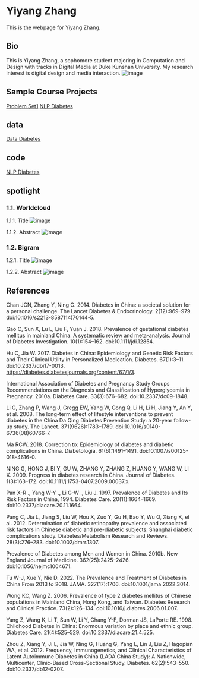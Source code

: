 # Yiyang Zhang
This is the webpage for Yiyang Zhang.
## Bio
This is Yiyang Zhang, a sophomore student majoring in Computation and Design with tracks in Digital Media at Duke Kunshan University. My research interest is digital design and media interaction.
![image](https://github.com/Rising-Stars-by-Sunshine/stats201-PS1-Yiyang/blob/main/Yiyang.png)

## Sample Course Projects

[Problem Set1](https://github.com/Rising-Stars-by-Sunshine/stats201-PS1-Yiyang/blob/main/code/Yiyang_Zhang_Problem_Set_1_Demo_Ethereum_Blockchain_API.ipynb)
[NLP Diabetes](https://github.com/Rising-Stars-by-Sunshine/stats201-PS1-Yiyang/blob/main/code/NLP_Diabetes.ipynb)

## data
[Data Diabetes](https://github.com/Rising-Stars-by-Sunshine/stats201-PS1-Yiyang/blob/main/data/diabetes1.csv)

## code
[NLP Diabetes](https://github.com/Rising-Stars-by-Sunshine/stats201-PS1-Yiyang/blob/main/code/NLP_Diabetes.ipynb)

## spotlight

### 1.1. Worldcloud

1.1.1. Title
![image](https://github.com/Rising-Stars-by-Sunshine/stats201-PS1-Yiyang/blob/main/spotlight/title.png)

1.1.2. Abstract
![image](https://github.com/Rising-Stars-by-Sunshine/stats201-PS1-Yiyang/blob/main/spotlight/abstract.png)

### 1.2. Bigram

1.2.1. Title
![image](https://github.com/Rising-Stars-by-Sunshine/stats201-PS1-Yiyang/blob/main/spotlight/title%20bigram.png)

1.2.2. Abstract
![image](https://github.com/Rising-Stars-by-Sunshine/stats201-PS1-Yiyang/blob/main/spotlight/abstract%20bigram.png)

## References 

Chan JCN, Zhang Y, Ning G. 2014. Diabetes in China: a societal solution for a personal challenge. The Lancet Diabetes & Endocrinology. 2(12):969–979. doi:10.1016/s2213-8587(14)70144-5.

Gao C, Sun X, Lu L, Liu F, Yuan J. 2018. Prevalence of gestational diabetes mellitus in mainland China: A systematic review and meta-analysis. Journal of Diabetes Investigation. 10(1):154–162. doi:10.1111/jdi.12854.

Hu C, Jia W. 2017. Diabetes in China: Epidemiology and Genetic Risk Factors and Their Clinical Utility in Personalized Medication. Diabetes. 67(1):3–11. doi:10.2337/dbi17-0013. https://diabetes.diabetesjournals.org/content/67/1/3.

International Association of Diabetes and Pregnancy Study Groups Recommendations on the Diagnosis and Classification of Hyperglycemia in Pregnancy. 2010a. Diabetes Care. 33(3):676–682. doi:10.2337/dc09-1848.

Li G, Zhang P, Wang J, Gregg EW, Yang W, Gong Q, Li H, Li H, Jiang Y, An Y, et al. 2008. The long-term effect of lifestyle interventions to prevent diabetes in the China Da Qing Diabetes Prevention Study: a 20-year follow-up study. The Lancet. 371(9626):1783–1789. doi:10.1016/s0140-6736(08)60766-7.

Ma RCW. 2018. Correction to: Epidemiology of diabetes and diabetic complications in China. Diabetologia. 61(6):1491–1491. doi:10.1007/s00125-018-4616-0.

NING G, HONG J, BI Y, GU W, ZHANG Y, ZHANG Z, HUANG Y, WANG W, LI X. 2009. Progress in diabetes research in China. Journal of Diabetes. 1(3):163–172. doi:10.1111/j.1753-0407.2009.00037.x.

Pan X-R ., Yang W-Y ., Li G-W ., Liu J. 1997. Prevalence of Diabetes and Its Risk Factors in China, 1994. Diabetes Care. 20(11):1664–1669. doi:10.2337/diacare.20.11.1664.

Pang C, Jia L, Jiang S, Liu W, Hou X, Zuo Y, Gu H, Bao Y, Wu Q, Xiang K, et al. 2012. Determination of diabetic retinopathy prevalence and associated risk factors in Chinese diabetic and pre-diabetic subjects: Shanghai diabetic complications study. Diabetes/Metabolism Research and Reviews. 28(3):276–283. doi:10.1002/dmrr.1307.

Prevalence of Diabetes among Men and Women in China. 2010b. New England Journal of Medicine. 362(25):2425–2426. doi:10.1056/nejmc1004671.

Tu W-J, Xue Y, Nie D. 2022. The Prevalence and Treatment of Diabetes in China From 2013 to 2018. JAMA. 327(17):1706. doi:10.1001/jama.2022.3014.

Wong KC, Wang Z. 2006. Prevalence of type 2 diabetes mellitus of Chinese populations in Mainland China, Hong Kong, and Taiwan. Diabetes Research and Clinical Practice. 73(2):126–134. doi:10.1016/j.diabres.2006.01.007.

Yang Z, Wang K, Li T, Sun W, Li Y, Chang Y-F, Dorman JS, LaPorte RE. 1998. Childhood Diabetes in China: Enormous variation by place and ethnic group. Diabetes Care. 21(4):525–529. doi:10.2337/diacare.21.4.525.

Zhou Z, Xiang Y, Ji L, Jia W, Ning G, Huang G, Yang L, Lin J, Liu Z, Hagopian WA, et al. 2012. Frequency, Immunogenetics, and Clinical Characteristics of Latent Autoimmune Diabetes in China (LADA China Study): A Nationwide, Multicenter, Clinic-Based Cross-Sectional Study. Diabetes. 62(2):543–550. doi:10.2337/db12-0207.

‌
